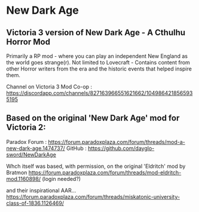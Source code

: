 # New Dark Age
## Victoria 3 version of New Dark Age - A Cthulhu Horror Mod
Primarily a RP mod - where you can play an independent New England as the world goes strange(r).
Not limited to Lovecraft - Contains content from other Horror writers from the era and the historic events that helped inspire them.

Channel on Victoria 3 Mod Co-op : 
https://discordapp.com/channels/827163966551621662/1049864218565935195 

## Based on the original 'New Dark Age' mod for Victoria 2:
Paradox Forum : https://forum.paradoxplaza.com/forum/threads/mod-a-new-dark-age.1474737/
GitHub : https://github.com/dayglo-sword/NewDarkAge

Whch itself was based, with permission, on the original 'Eldritch' mod by Bratmon
https://forum.paradoxplaza.com/forum/threads/mod-eldritch-mod.1160898/ (login needed?)

and their inspirational AAR...
https://forum.paradoxplaza.com/forum/threads/miskatonic-university-class-of-1836.1126469/


